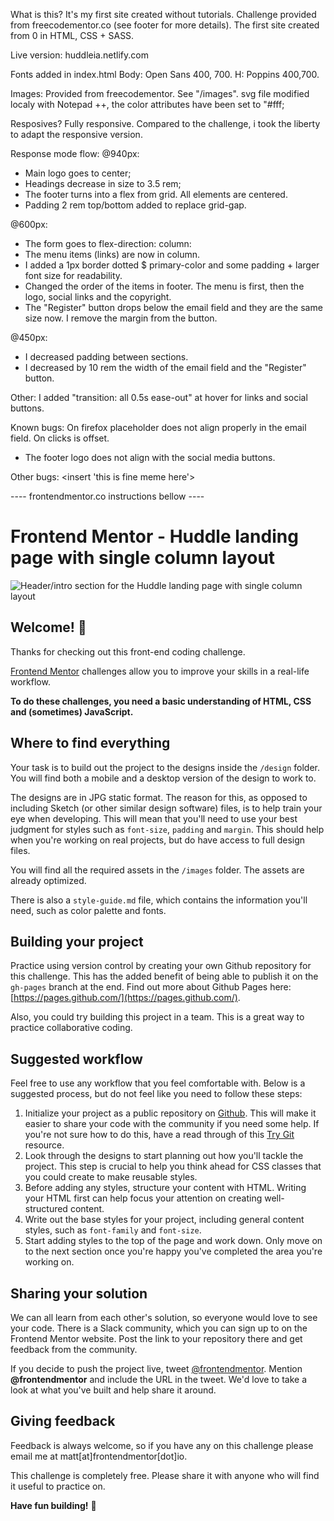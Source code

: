 What is this?
It's my first site created without tutorials. Challenge provided from freecodementor.co (see footer for more details). The first site created from 0 in HTML, CSS + SASS.

Live version: huddleia.netlify.com

Fonts added in index.html
Body: Open Sans 400, 700.
H: Poppins 400,700.

Images: Provided from freecodementor. See "/images".
svg file modified localy with Notepad ++, the color attributes have been set to "#fff;

Resposives? 
Fully responsive. Compared to the challenge, i took the liberty to adapt the responsive version.

Response mode flow:
@940px: 
- Main logo goes to center;
- Headings decrease in size to 3.5 rem;
- The footer turns into a flex from grid. All elements are centered.
- Padding 2 rem top/bottom added to replace grid-gap.

@600px:
- The form goes to flex-direction: column:
- The menu items (links) are now in column. 
- I added a 1px border dotted $ primary-color and some padding + larger font size for readability.
- Changed the order of the items in footer. The menu is first, then the logo, social links and the copyright.
- The "Register" button drops below the email field and they are the same size now. I remove the margin from the button.

@450px:
- I decreased padding between sections.
- I decreased by 10 rem the width of the email field and the "Register" button.
  
Other:
I added "transition: all 0.5s ease-out" at hover for links and social buttons.

Known bugs:
On firefox placeholder does not align properly in the email field. On clicks is offset.
- The footer logo does not align with the social media buttons.

Other bugs:
<insert 'this is fine meme here'>


---- frontendmentor.co instructions bellow ----

# Frontend Mentor - Huddle landing page with single column layout

![Header/intro section for the Huddle landing page with single column layout](./design/desktop-preview.jpg)

## Welcome! 👋

Thanks for checking out this front-end coding challenge.

[Frontend Mentor](https://www.frontendmentor.io) challenges allow you to improve your skills in a real-life workflow.

**To do these challenges, you need a basic understanding of HTML, CSS and (sometimes) JavaScript.**

## Where to find everything

Your task is to build out the project to the designs inside the `/design` folder. You will find both a mobile and a desktop version of the design to work to.

The designs are in JPG static format. The reason for this, as opposed to including Sketch (or other similar design software) files, is to help train your eye when developing. This will mean that you'll need to use your best judgment for styles such as `font-size`, `padding` and `margin`. This should help when you're working on real projects, but do have access to full design files.

You will find all the required assets in the `/images` folder. The assets are already optimized.

There is also a `style-guide.md` file, which contains the information you'll need, such as color palette and fonts.

## Building your project

Practice using version control by creating your own Github repository for this challenge. This has the added benefit of being able to publish it on the `gh-pages` branch at the end. Find out more about Github Pages here: [https://pages.github.com/](https://pages.github.com/).

Also, you could try building this project in a team. This is a great way to practice collaborative coding.

## Suggested workflow

Feel free to use any workflow that you feel comfortable with. Below is a suggested process, but do not feel like you need to follow these steps:

1) Initialize your project as a public repository on [Github](https://github.com/). This will make it easier to share your code with the community if you need some help. If you're not sure how to do this, have a read through of this [Try Git](https://try.github.io/) resource.
2) Look through the designs to start planning out how you'll tackle the project. This step is crucial to help you think ahead for CSS classes that you could create to make reusable styles.
3) Before adding any styles, structure your content with HTML. Writing your HTML first can help focus your attention on creating well-structured content.
4) Write out the base styles for your project, including general content styles, such as `font-family` and `font-size`.
5) Start adding styles to the top of the page and work down. Only move on to the next section once you're happy you've completed the area you're working on.

## Sharing your solution

We can all learn from each other's solution, so everyone would love to see your code. There is a Slack community, which you can sign up to on the Frontend Mentor website. Post the link to your repository there and get feedback from the community.

If you decide to push the project live, tweet [@frontendmentor](https://twitter.com/frontendmentor). Mention **@frontendmentor** and include the URL in the tweet. We'd love to take a look at what you've built and help share it around.

## Giving feedback

Feedback is always welcome, so if you have any on this challenge please email me at matt[at]frontendmentor[dot]io.

This challenge is completely free. Please share it with anyone who will find it useful to practice on.

**Have fun building!** 🚀